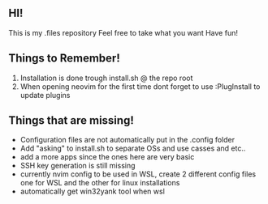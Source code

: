 ## HI!
This is my .files repository
Feel free to take what you want 
Have fun!


## Things to Remember!


1. Installation is done trough install.sh @ the repo root </li>
2. When opening neovim for the first time dont forget to use :PlugInstall to update plugins</li>



## Things that are missing!

- Configuration files are not automatically put in the .config folder
- Add "asking" to install.sh to separate OSs and use casses and etc..
- add a more apps since the ones here are very basic
- SSH key generation is still missing
- currently nvim config to be used in WSL, create 2 different config files one for WSL and the other for linux installations
- automatically get win32yank tool when wsl
